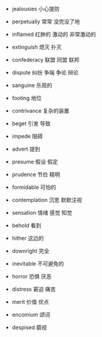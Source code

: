 
+ jealousies 小心提防

+ perpetually 常常 没完没了地

+ inflamed 红肿的 激动的 非常激动的

+ extinguish 熄灭 扑灭

+ confederacy 联盟 同盟 联邦

+ dispute 纠纷 争端 争论 辩论 

+ sanguine 乐观的

+ footing 地位

+ contrivance 复杂的装置

+ beget 引发 导致

+ impede 阻碍

+ advert 提到

* presume 假设 假定

+ prudence 节俭 精明

+ formidable 可怕的

+ contemplation 沉思 默默注视

+ sensation 情绪 感觉 知觉

+ behold 看到

+ hither 这边的

+ downright 完全

+ inevitable 不可避免的

+ horror 恐惧 厌恶

+ distress 窘迫 痛苦

+ merit 价值 优点

+ encomium 颂词

+ despised 藐视
